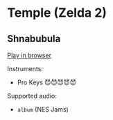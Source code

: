 # Temple \(Zelda 2\)

## Shnabubula


[Play in browser](http://pages.cs.wisc.edu/~tolly/customs/?title=temple-zelda-2&artist=shnabubula)

Instruments:

  * Pro Keys 😈😈😈😈😈

Supported audio:

  * `album` (NES Jams)

